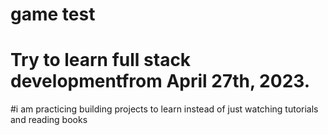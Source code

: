 # game test
# Try to learn full stack developmentfrom April 27th, 2023.
#i am practicing building projects to learn instead of just watching tutorials and reading books
